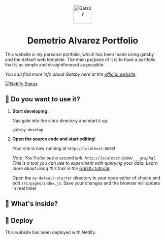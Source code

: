 <p align="center">
  <a href="https://www.demetrio.dev">
    <img alt="Gatsby" src="https://i.imgur.com/Ip3K4xZ.jpg" width="60" />
  </a>
</p>
<h1 align="center">
  Demetrio Alvarez Portfolio
</h1>

This website is my personal portfolio, which has been made using gatsby and the default web template.
The main purpose of it is to have a portfolio that is as simple and straightforward as possible.

_You can find more info about Gatsby here at the [official website](https://www.gatsbyjs.org)._

[![Netlify Status](https://api.netlify.com/api/v1/badges/2e704c6b-9636-48ee-b3d1-c971c7bbfcc1/deploy-status)](https://app.netlify.com/sites/dazzling-lamport-71b9fa/deploys)

## 🚀 Do you want to use it?

1.  **Start developing.**

    Navigate into the site’s directory and start it up.

    ```shell
    gatsby develop
    ```

1.  **Open the source code and start editing!**

    Your site is now running at `http://localhost:8000`!

    _Note: You'll also see a second link: _`http://localhost:8000/___graphql`_. This is a tool you can use to experiment with querying your data. Learn more about using this tool in the [Gatsby tutorial](https://www.gatsbyjs.org/tutorial/part-five/#introducing-graphiql)._

    Open the `my-default-starter` directory in your code editor of choice and edit `src/pages/index.js`. Save your changes and the browser will update in real time!

## 🧐 What's inside?

## 💫 Deploy

This website has been deployed with Netlify.
